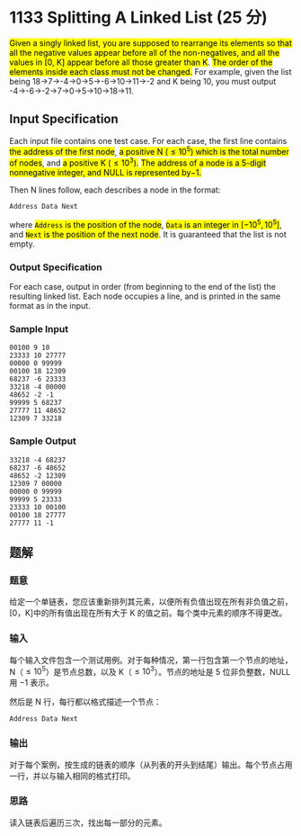 # 1133 Splitting A Linked List (25 分)

<mark>Given a singly linked list, you are supposed to rearrange its elements so that all the negative values appear before all of the non-negatives, and all the values in \[0, K\] appear before all those greater than K</mark>. <mark>The order of the elements inside each class must not be changed.</mark> For example, given the list being 18→7→-4→0→5→-6→10→11→-2 and K being 10, you must output -4→-6→-2→7→0→5→10→18→11.

## Input Specification

Each input file contains one test case. For each case, the first line contains <mark>the address of the first node</mark>, <mark>a positive N ($\le 10^5$) which is the total number of nodes</mark>, and <mark>a positive K ($\le 10^3$).</mark> <mark>The address of a node is a 5-digit nonnegative integer, and NULL is represented by$-1$.</mark>

Then N lines follow, each describes a node in the format:

    Address Data Next

where <mark>`Address` is the position of the node</mark>, <mark>`Data` is an integer in $[-10^5, 10^5]$</mark>, and <mark>`Next` is the position of the next node</mark>. It is guaranteed that the list is not empty.

### Output Specification

For each case, output in order (from beginning to the end of the list) the resulting linked list. Each node occupies a line, and is printed in the same format as in the input.

### Sample Input

    00100 9 10
    23333 10 27777
    00000 0 99999
    00100 18 12309
    68237 -6 23333
    33218 -4 00000
    48652 -2 -1
    99999 5 68237
    27777 11 48652
    12309 7 33218

### Sample Output

    33218 -4 68237
    68237 -6 48652
    48652 -2 12309
    12309 7 00000
    00000 0 99999
    99999 5 23333
    23333 10 00100
    00100 18 27777
    27777 11 -1

## 题解

### 题意

给定一个单链表，您应该重新排列其元素，以便所有负值出现在所有非负值之前，[0，K]中的所有值出现在所有大于 K 的值之前。每个类中元素的顺序不得更改。

### 输入

每个输入文件包含一个测试用例。对于每种情况，第一行包含第一个节点的地址，N（$≤10^5$）是节点总数，以及 K（$≤10^3$）。节点的地址是 5 位非负整数，NULL 用 −1 表示。

然后是 N 行，每行都以格式描述一个节点：

    Address Data Next

### 输出

对于每个案例，按生成的链表的顺序（从列表的开头到结尾）输出。每个节点占用一行，并以与输入相同的格式打印。

### 思路

读入链表后遍历三次，找出每一部分的元素。
